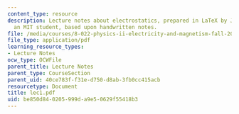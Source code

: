 ```yaml
---
content_type: resource
description: Lecture notes about electrostatics, prepared in LaTeX by James Silva,
  an MIT student, based upon handwritten notes.
file: /media/courses/8-022-physics-ii-electricity-and-magnetism-fall-2006/be850d840205999da9e50629f55418b3_lec1.pdf
file_type: application/pdf
learning_resource_types:
- Lecture Notes
ocw_type: OCWFile
parent_title: Lecture Notes
parent_type: CourseSection
parent_uid: 40ce783f-f31e-d750-d8ab-3fb0cc415acb
resourcetype: Document
title: lec1.pdf
uid: be850d84-0205-999d-a9e5-0629f55418b3
---
```

